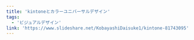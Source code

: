 ```yaml
---
title: 'kintoneとカラーユニバーサルデザイン'
tags:
  - 'ビジュアルデザイン'
link: 'https://www.slideshare.net/KobayashiDaisuke1/kintone-81743095'
---
```

